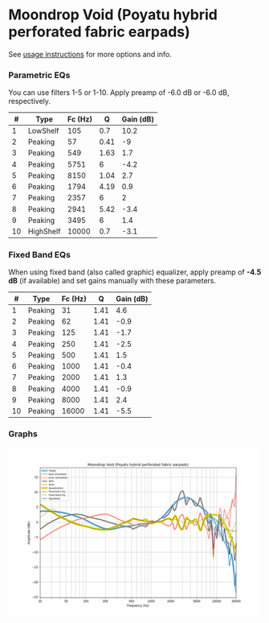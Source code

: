 # Moondrop Void (Poyatu hybrid perforated fabric earpads)
See [usage instructions](https://github.com/jaakkopasanen/AutoEq#usage) for more options and info.

### Parametric EQs
You can use filters 1-5 or 1-10. Apply preamp of -6.0 dB or -6.0 dB, respectively.

|   # | Type      |   Fc (Hz) |    Q |   Gain (dB) |
|-----|-----------|-----------|------|-------------|
|   1 | LowShelf  |       105 | 0.7  |        10.2 |
|   2 | Peaking   |        57 | 0.41 |        -9   |
|   3 | Peaking   |       549 | 1.63 |         1.7 |
|   4 | Peaking   |      5751 | 6    |        -4.2 |
|   5 | Peaking   |      8150 | 1.04 |         2.7 |
|   6 | Peaking   |      1794 | 4.19 |         0.9 |
|   7 | Peaking   |      2357 | 6    |         2   |
|   8 | Peaking   |      2941 | 5.42 |        -3.4 |
|   9 | Peaking   |      3495 | 6    |         1.4 |
|  10 | HighShelf |     10000 | 0.7  |        -3.1 |

### Fixed Band EQs
When using fixed band (also called graphic) equalizer, apply preamp of **-4.5 dB** (if available) and set gains manually with these parameters.

|   # | Type    |   Fc (Hz) |    Q |   Gain (dB) |
|-----|---------|-----------|------|-------------|
|   1 | Peaking |        31 | 1.41 |         4.6 |
|   2 | Peaking |        62 | 1.41 |        -0.9 |
|   3 | Peaking |       125 | 1.41 |        -1.7 |
|   4 | Peaking |       250 | 1.41 |        -2.5 |
|   5 | Peaking |       500 | 1.41 |         1.5 |
|   6 | Peaking |      1000 | 1.41 |        -0.4 |
|   7 | Peaking |      2000 | 1.41 |         1.3 |
|   8 | Peaking |      4000 | 1.41 |        -0.9 |
|   9 | Peaking |      8000 | 1.41 |         2.4 |
|  10 | Peaking |     16000 | 1.41 |        -5.5 |

### Graphs
![](./Moondrop%20Void%20(Poyatu%20hybrid%20perforated%20fabric%20earpads).png)
